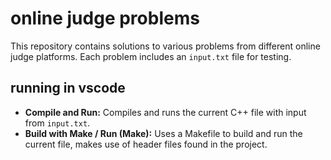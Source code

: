 # online judge problems
This repository contains solutions to various problems from different online judge platforms. Each problem includes an `input.txt` file for testing.

## running in vscode 

* **Compile and Run:** Compiles and runs the current C++ file with input from `input.txt`.
* **Build with Make / Run (Make):** Uses a Makefile to build and run the current file, makes use of header files found in the project. 
